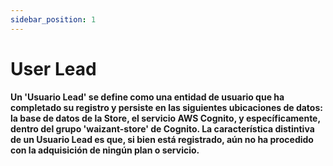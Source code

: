 ```yaml
---
sidebar_position: 1
---
```


# User Lead

**Un 'Usuario Lead' se define como una entidad de usuario que ha completado su registro y persiste en las siguientes ubicaciones de datos: la base de datos de la Store, el servicio AWS Cognito, y específicamente, dentro del grupo 'waizant-store' de Cognito. La característica distintiva de un Usuario Lead es que, si bien está registrado, aún no ha procedido con la adquisición de ningún plan o servicio.**
